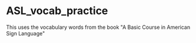 # ASL_vocab_practice
This uses the vocabulary words from the book "A Basic Course in American Sign Language"
